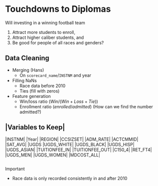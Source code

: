# Touchdowns to Diplomas

Will investing in a winning football team
1. Attract more students to enroll,
2. Attract higher caliber students, and
3. Be good for people of all races and genders?

## Data Cleaning
- Merging (Hans)
  - On `scorecard_name`/`INSTNM`  and year
- Filling NaNs
  - Race data before 2010
  - Ties (fill with zeros)
- Feature generation
  - Win/loss ratio ($Win / (Win + Loss + Tie)$)
  - Enrollment ratio ($enrolled/admitted$) (How can we find the number admitted?)

|Variables to Keep|
----
|INSTNM|
|Year|
|REGION|
|CCSIZSET|
|ADM_RATE|
|ACTCMMID|
|SAT_AVG|
|UGDS
|UGDS_WHITE|
|UGDS_BLACK|
|UGDS_HISP|
|UGDS_ASIAN|
|TUITIONFEE_IN|
|TUITIONFEE_OUT|
|C150_4|
|RET_FT4|
|UGDS_MEN|
|UGDS_WOMEN|
|MDCOST_ALL|


```mermaid

```


> [!IMPORTANT]
> - Race data is only recorded consistently in and after 2010